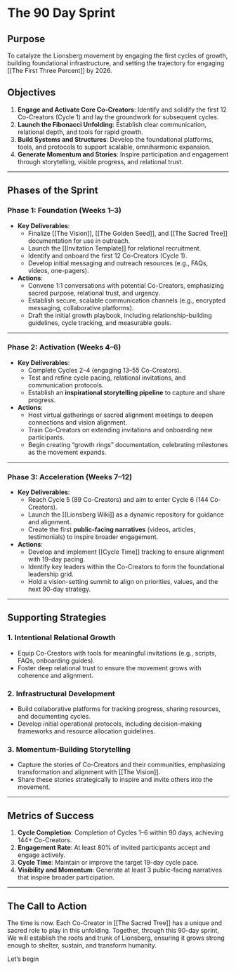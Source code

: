 # The 90 Day Sprint

## **Purpose**

To catalyze the Lionsberg movement by engaging the first cycles of growth, building foundational infrastructure, and setting the trajectory for engaging [[The First Three Percent]] by 2026. 

## **Objectives**

1. **Engage and Activate Core Co-Creators**: Identify and solidify the first 12 Co-Creators (Cycle 1) and lay the groundwork for subsequent cycles.
2. **Launch the Fibonacci Unfolding**: Establish clear communication, relational depth, and tools for rapid growth.
3. **Build Systems and Structures**: Develop the foundational platforms, tools, and protocols to support scalable, omniharmonic expansion.
4. **Generate Momentum and Stories**: Inspire participation and engagement through storytelling, visible progress, and relational trust.

---

## **Phases of the Sprint**

### **Phase 1: Foundation (Weeks 1–3)**

- **Key Deliverables**:
    - Finalize [[The Vision]], [[The Golden Seed]], and [[The Sacred Tree]] documentation for use in outreach.
    - Launch the [[Invitation Template]] for relational recruitment.
    - Identify and onboard the first 12 Co-Creators (Cycle 1).
    - Develop initial messaging and outreach resources (e.g., FAQs, videos, one-pagers).
- **Actions**:
    - Convene 1:1 conversations with potential Co-Creators, emphasizing sacred purpose, relational trust, and urgency.
    - Establish secure, scalable communication channels (e.g., encrypted messaging, collaborative platforms).
    - Draft the initial growth playbook, including relationship-building guidelines, cycle tracking, and measurable goals.

---

### **Phase 2: Activation (Weeks 4–6)**

- **Key Deliverables**:
    - Complete Cycles 2–4 (engaging 13–55 Co-Creators).
    - Test and refine cycle pacing, relational invitations, and communication protocols.
    - Establish an **inspirational storytelling pipeline** to capture and share progress.
- **Actions**:
    - Host virtual gatherings or sacred alignment meetings to deepen connections and vision alignment.
    - Train Co-Creators on extending invitations and onboarding new participants.
    - Begin creating “growth rings” documentation, celebrating milestones as the movement expands.

---

### **Phase 3: Acceleration (Weeks 7–12)**

- **Key Deliverables**:
    - Reach Cycle 5 (89 Co-Creators) and aim to enter Cycle 6 (144 Co-Creators).
    - Launch the [[Lionsberg Wiki]] as a dynamic repository for guidance and alignment.
    - Create the first **public-facing narratives** (videos, articles, testimonials) to inspire broader engagement.
- **Actions**:
    - Develop and implement [[Cycle Time]] tracking to ensure alignment with 19-day pacing.
    - Identify key leaders within the Co-Creators to form the foundational leadership grid.
    - Hold a vision-setting summit to align on priorities, values, and the next 90-day strategy.

---

## **Supporting Strategies**

### 1. **Intentional Relational Growth**

- Equip Co-Creators with tools for meaningful invitations (e.g., scripts, FAQs, onboarding guides).
- Foster deep relational trust to ensure the movement grows with coherence and alignment.

### 2. **Infrastructural Development**

- Build collaborative platforms for tracking progress, sharing resources, and documenting cycles.
- Develop initial operational protocols, including decision-making frameworks and resource allocation guidelines.

### 3. **Momentum-Building Storytelling**

- Capture the stories of Co-Creators and their communities, emphasizing transformation and alignment with [[The Vision]].
- Share these stories strategically to inspire and invite others into the movement.

---

## **Metrics of Success**

1. **Cycle Completion**: Completion of Cycles 1–6 within 90 days, achieving 144+ Co-Creators.
2. **Engagement Rate**: At least 80% of invited participants accept and engage actively.
3. **Cycle Time**: Maintain or improve the target 19-day cycle pace.
4. **Visibility and Momentum**: Generate at least 3 public-facing narratives that inspire broader participation.

---

## **The Call to Action**

The time is now. Each Co-Creator in [[The Sacred Tree]] has a unique and sacred role to play in this unfolding. Together, through this 90-day sprint, We will establish the roots and trunk of Lionsberg, ensuring it grows strong enough to shelter, sustain, and transform humanity.

Let’s begin